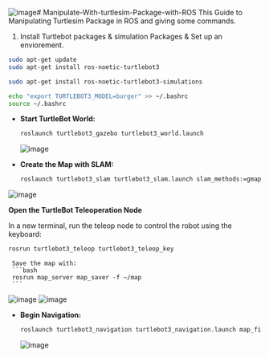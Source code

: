 ![image](https://github.com/user-attachments/assets/0b1bdd07-0d1b-4073-ab03-270d99f57b34)# Manipulate-With-turtlesim-Package-with-ROS
This Guide to Manipulating Turtlesim Package in ROS and giving some commands.

1. Install Turtlebot packages & simulation Packages & Set up an enviorement.
   
```bash
sudo apt-get update
sudo apt-get install ros-noetic-turtlebot3
```

```bash
sudo apt-get install ros-noetic-turtlebot3-simulations
```

```bash
echo "export TURTLEBOT3_MODEL=burger" >> ~/.bashrc
source ~/.bashrc
```

- **Start TurtleBot World:**
     ```bash
     roslaunch turtlebot3_gazebo turtlebot3_world.launch
     ```
     ![image](https://github.com/user-attachments/assets/7c941f3b-085a-4322-8762-092f2552f2d4)
     
- **Create the Map with SLAM:**
     ```bash
     roslaunch turtlebot3_slam turtlebot3_slam.launch slam_methods:=gmapping
     ```
![image](https://github.com/user-attachments/assets/017053e6-8148-43c5-8b63-21398f5ee00e)


**Open the TurtleBot Teleoperation Node**

In a new terminal, run the teleop node to control the robot using the keyboard:

```bash
rosrun turtlebot3_teleop turtlebot3_teleop_key
```
     
     Save the map with:
     ```bash
     rosrun map_server map_saver -f ~/map
     ```
![image](https://github.com/user-attachments/assets/572b3153-3808-4997-92f3-5812b1963fe0)
![image](https://github.com/user-attachments/assets/c91aa803-4f1d-4028-a4c9-bda7914dc80d)

- **Begin Navigation:**
     ```bash
     roslaunch turtlebot3_navigation turtlebot3_navigation.launch map_file:=$HOME/map.yaml
     ```
  ![image](https://github.com/user-attachments/assets/bdfa20fc-5d31-40c6-a57b-bc1edbc718b4)

